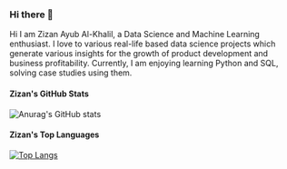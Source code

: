 ### Hi there 👋

Hi I am Zizan Ayub Al-Khalil, a Data Science and Machine Learning enthusiast. I love to various real-life based data science projects which generate various insights for the growth of product development and business profitability. Currently, I am enjoying learning Python and SQL, solving case studies using them. 

#### Zizan's GitHub Stats
![Anurag's GitHub stats](https://github-readme-stats.vercel.app/api?username=zizanayub&show_icons=true&theme=dark#gh-dark-mode-only)


#### Zizan's Top Languages
[![Top Langs](https://github-readme-stats.vercel.app/api/top-langs/?username=zizanayub&langs_count=8&layout=donut&theme=dark)](https://github.com/anuraghazra/github-readme-stats)




